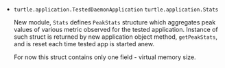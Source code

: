 * `turtle.application.TestedDaemonApplication`
  `turtle.application.Stats`

  New module, `Stats` defines `PeakStats` structure which aggregates peak values
  of various metric observed for the tested application. Instance of such struct
  is returned by new application object method, `getPeakStats`, and is reset
  each time tested app is started anew.

  For now this struct contains only one field - virtual memory size.
